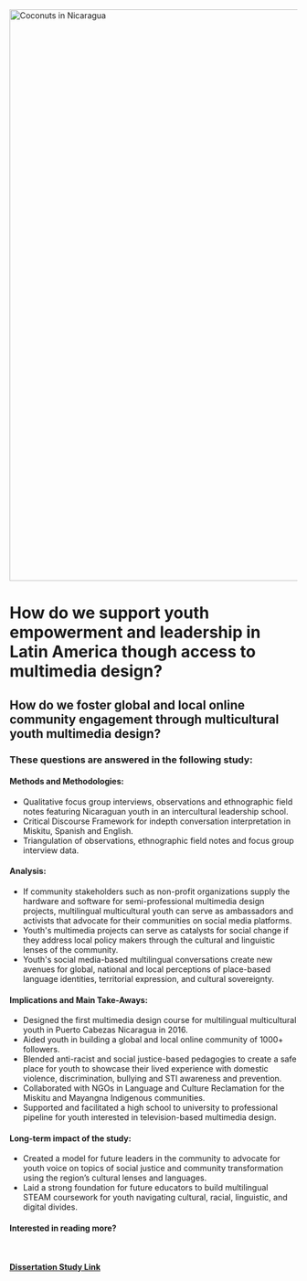 <!DOCTYPE html>
<html lang="en">
<head>
    <meta charset="UTF-8">
    <meta http-equiv="X-UA-Compatible" content="IE=edge">
    <meta name="viewport" content="width=device-width, initial-scale=1.0">
<img width="1000" alt="Coconuts in Nicaragua" src="https://user-images.githubusercontent.com/94628744/210924152-06407c28-788c-4977-a285-a6d9093ab665.gif">
</head>
<body>
    <h1> How do we support youth empowerment and leadership in Latin America though access to multimedia design? </h1>
    <h2> How do we foster global and local online community engagement through multicultural youth multimedia design? </h2>
    <h3> These questions are answered in the following study:</h3> 
        <h4> Methods and Methodologies: </h4> 
        <ul>
            <li> Qualitative focus group interviews, observations and ethnographic field notes featuring Nicaraguan youth in an   
                 intercultural leadership school.</li>
            <li> Critical Discourse Framework for indepth conversation interpretation in Miskitu, Spanish and English.</li>
            <li> Triangulation of observations, ethnographic field notes and focus group interview data. </li>
    </ul>
        <h4> Analysis: </h4>
        <ul>
            <li> If community stakeholders such as non-profit organizations supply the hardware and software for semi-professional multimedia design 
                projects, multilingual multicultural youth can serve as ambassadors and activists that advocate for their communities on social media    
                platforms.</li> 
            <li> Youth's multimedia projects can serve as catalysts for social change if they address local policy makers through the cultural and 
                 linguistic lenses of the community. </li>
            <li> Youth's social media-based multilingual conversations create new avenues for global, national and local perceptions of place-based 
                 language identities, territorial expression, and cultural sovereignty.</li>   
    </ul>
        <h4> Implications and Main Take-Aways: </h4>
        <ul>
            <li> Designed the first multimedia design course for multilingual multicultural youth in Puerto Cabezas Nicaragua in 2016.</li> 
            <li> Aided youth in building a global and local online community of 1000+ followers.</li>
            <li> Blended anti-racist and social justice-based pedagogies to create a safe place for youth to showcase their lived experience with   
                 domestic violence, discrimination, bullying and STI awareness and prevention. </li> 
            <li> Collaborated with NGOs in Language and Culture Reclamation for the Miskitu and Mayangna Indigenous communities.</li>         
            <li> Supported and facilitated a high school to university to professional pipeline for youth interested in television-based multimedia                          design. </li>
     </ul>
        <h4> Long-term impact of the study: </h4>
        <ul>
            <li> Created a model for future leaders in the community to advocate for youth voice on topics of social 
                 justice and community transformation using the region’s cultural lenses and languages.</li>
            <li> Laid a strong foundation for future educators to build multilingual STEAM coursework for youth navigating cultural, racial,    
                 linguistic, and digital divides. </li>
     </ul>
       <h4> Interested in reading more? <h4> 
           <p> &nbsp; </p>
           
[Dissertation Study Link](https://www.proquest.com/openview/d3c23b69bd4db46b69bbd9cb3df090cc/1?pq-origsite=gscholar&cbl=51922&diss=y)
</body>
</html>
